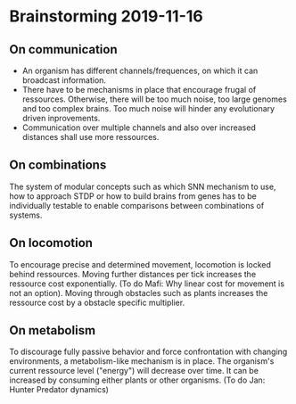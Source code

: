 # Brainstorming 2019-11-16

## On communication

- An organism has different channels/frequences, on which it can broadcast information.
- There have to be mechanisms in place that encourage frugal of ressources. Otherwise, there will be too much noise, too large genomes and too complex brains. Too much noise will hinder any evolutionary driven inprovements.
- Communication over multiple channels and also over increased distances shall use more ressources.

## On combinations

The system of modular concepts such as which SNN mechanism to use, how to approach STDP or how to build brains from genes has to be individually testable to enable comparisons between combinations of systems.

## On locomotion

To encourage precise and determined movement, locomotion is locked behind ressources. Moving further distances per tick increases the ressource cost exponentially. (To do Mafi: Why linear cost for movement is not an option). Moving through obstacles such as plants increases the ressource cost by a obstacle specific multiplier.

## On metabolism

To discourage fully passive behavior and force confrontation with changing environments, a metabolism-like mechanism is in place. The organism's current ressource level ("energy") will decrease over time. It can be increased by consuming either plants or other organisms.
(To do Jan: Hunter Predator dynamics)
